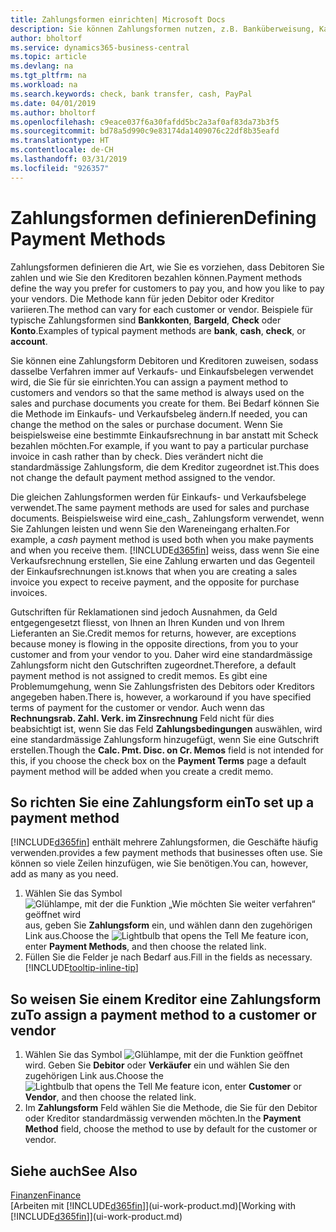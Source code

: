 ```yaml
---
title: Zahlungsformen einrichten| Microsoft Docs
description: Sie können Zahlungsformen nutzen, z.B. Banküberweisung, Kasse oder Paypal, um festzulegen, wie eine Rechnung bezahlt wird.
author: bholtorf
ms.service: dynamics365-business-central
ms.topic: article
ms.devlang: na
ms.tgt_pltfrm: na
ms.workload: na
ms.search.keywords: check, bank transfer, cash, PayPal
ms.date: 04/01/2019
ms.author: bholtorf
ms.openlocfilehash: c9eace037f6a30fafdd5bc2a3af0af83da73b3f5
ms.sourcegitcommit: bd78a5d990c9e83174da1409076c22df8b35eafd
ms.translationtype: HT
ms.contentlocale: de-CH
ms.lasthandoff: 03/31/2019
ms.locfileid: "926357"
---
```

# <a name="defining-payment-methods"></a><span data-ttu-id="7ba2f-103">Zahlungsformen definieren</span><span class="sxs-lookup"><span data-stu-id="7ba2f-103">Defining Payment Methods</span></span>
<span data-ttu-id="7ba2f-104">Zahlungsformen definieren die Art, wie Sie es vorziehen, dass Debitoren Sie zahlen und wie Sie den Kreditoren bezahlen können.</span><span class="sxs-lookup"><span data-stu-id="7ba2f-104">Payment methods define the way you prefer for customers to pay you, and how you like to pay your vendors.</span></span> <span data-ttu-id="7ba2f-105">Die Methode kann für jeden Debitor oder Kreditor variieren.</span><span class="sxs-lookup"><span data-stu-id="7ba2f-105">The method can vary for each customer or vendor.</span></span> <span data-ttu-id="7ba2f-106">Beispiele für typische Zahlungsformen sind **Bankkonten**, **Bargeld**, **Check** oder **Konto**.</span><span class="sxs-lookup"><span data-stu-id="7ba2f-106">Examples of typical payment methods are **bank**, **cash**, **check**, or **account**.</span></span> 

<span data-ttu-id="7ba2f-107">Sie können eine Zahlungsform Debitoren und Kreditoren zuweisen, sodass dasselbe Verfahren  immer auf Verkaufs- und Einkaufsbelegen verwendet wird, die Sie für sie einrichten.</span><span class="sxs-lookup"><span data-stu-id="7ba2f-107">You can assign a payment method to customers and vendors so that the same method is always used on the sales and purchase documents you create for them.</span></span> <span data-ttu-id="7ba2f-108">Bei Bedarf können Sie die Methode im Einkaufs- und Verkaufsbeleg ändern.</span><span class="sxs-lookup"><span data-stu-id="7ba2f-108">If needed, you can change the method on the sales or purchase document.</span></span> <span data-ttu-id="7ba2f-109">Wenn Sie beispielsweise eine bestimmte Einkaufsrechnung in bar anstatt mit Scheck bezahlen möchten.</span><span class="sxs-lookup"><span data-stu-id="7ba2f-109">For example, if you want to pay a particular purchase invoice in cash rather than by check.</span></span> <span data-ttu-id="7ba2f-110">Dies verändert nicht die standardmässige Zahlungsform, die dem Kreditor zugeordnet ist.</span><span class="sxs-lookup"><span data-stu-id="7ba2f-110">This does not change the default payment method assigned to the vendor.</span></span>

<span data-ttu-id="7ba2f-111">Die gleichen Zahlungsformen werden für Einkaufs- und Verkaufsbelege verwendet.</span><span class="sxs-lookup"><span data-stu-id="7ba2f-111">The same payment methods are used for sales and purchase documents.</span></span> <span data-ttu-id="7ba2f-112">Beispielsweise wird eine_cash_ Zahlungsform verwendet, wenn Sie Zahlungen leisten und wenn Sie den Wareneingang erhalten.</span><span class="sxs-lookup"><span data-stu-id="7ba2f-112">For example, a _cash_ payment method is used both when you make payments and when you receive them.</span></span> [!INCLUDE[d365fin](includes/d365fin_md.md)] <span data-ttu-id="7ba2f-113">weiss, dass wenn Sie eine Verkaufsrechnung erstellen, Sie eine Zahlung erwarten und das Gegenteil der Einkaufsrechnungen ist.</span><span class="sxs-lookup"><span data-stu-id="7ba2f-113">knows that when you are creating a sales invoice you expect to receive payment, and the opposite for purchase invoices.</span></span> 

<span data-ttu-id="7ba2f-114">Gutschriften für Reklamationen sind jedoch Ausnahmen, da Geld entgegengesetzt fliesst, von Ihnen an Ihren Kunden und von Ihrem Lieferanten an Sie.</span><span class="sxs-lookup"><span data-stu-id="7ba2f-114">Credit memos for returns, however, are exceptions because money is flowing in the opposite directions, from you to your customer and from your vendor to you.</span></span> <span data-ttu-id="7ba2f-115">Daher wird eine standardmässige Zahlungsform nicht den Gutschriften zugeordnet.</span><span class="sxs-lookup"><span data-stu-id="7ba2f-115">Therefore, a default payment method is not assigned to credit memos.</span></span> <span data-ttu-id="7ba2f-116">Es gibt eine Problemumgehung, wenn Sie Zahlungsfristen des Debitors oder Kreditors angegeben haben.</span><span class="sxs-lookup"><span data-stu-id="7ba2f-116">There is, however, a workaround if you have specified terms of payment for the customer or vendor.</span></span> <span data-ttu-id="7ba2f-117">Auch wenn das **Rechnungsrab. Zahl. Verk. im Zinsrechnung** Feld nicht für dies beabsichtigt ist, wenn Sie das Feld **Zahlungsbedingungen** auswählen, wird eine standardmässige Zahlungsform hinzugefügt, wenn Sie eine Gutschrift erstellen.</span><span class="sxs-lookup"><span data-stu-id="7ba2f-117">Though the **Calc. Pmt. Disc. on Cr. Memos** field is not intended for this, if you choose the check box on the **Payment Terms** page a default payment method will be added when you create a credit memo.</span></span>

## <a name="to-set-up-a-payment-method"></a><span data-ttu-id="7ba2f-118">So richten Sie eine Zahlungsform ein</span><span class="sxs-lookup"><span data-stu-id="7ba2f-118">To set up a payment method</span></span>
[!INCLUDE[d365fin](includes/d365fin_md.md)] <span data-ttu-id="7ba2f-119">enthält mehrere Zahlungsformen, die Geschäfte häufig verwenden.</span><span class="sxs-lookup"><span data-stu-id="7ba2f-119">provides a few payment methods that businesses often use.</span></span> <span data-ttu-id="7ba2f-120">Sie können so viele Zeilen hinzufügen, wie Sie benötigen.</span><span class="sxs-lookup"><span data-stu-id="7ba2f-120">You can, however, add as many as you need.</span></span>

1. <span data-ttu-id="7ba2f-121">Wählen Sie das Symbol ![Glühlampe, mit der die Funktion „Wie möchten Sie weiter verfahren“ geöffnet wird](media/ui-search/search_small.png "Wie möchten Sie weiter verfahren?") aus, geben Sie **Zahlungsform** ein, und wählen dann den zugehörigen Link aus.</span><span class="sxs-lookup"><span data-stu-id="7ba2f-121">Choose the ![Lightbulb that opens the Tell Me feature](media/ui-search/search_small.png "Tell me what you want to do") icon, enter **Payment Methods**, and then choose the related link.</span></span>
2. <span data-ttu-id="7ba2f-122">Füllen Sie die Felder je nach Bedarf aus.</span><span class="sxs-lookup"><span data-stu-id="7ba2f-122">Fill in the fields as necessary.</span></span> [!INCLUDE[tooltip-inline-tip](includes/tooltip-inline-tip_md.md)]

## <a name="to-assign-a-payment-method-to-a-customer-or-vendor"></a><span data-ttu-id="7ba2f-123">So weisen Sie einem Kreditor eine Zahlungsform zu</span><span class="sxs-lookup"><span data-stu-id="7ba2f-123">To assign a payment method to a customer or vendor</span></span>
1. <span data-ttu-id="7ba2f-124">Wählen Sie das Symbol ![Glühlampe, mit der die Funktion](media/ui-search/search_small.png "Wie möchten Sie weiter verfahren") geöffnet wird. Geben Sie **Debitor** oder **Verkäufer** ein und wählen Sie den zugehörigen Link aus.</span><span class="sxs-lookup"><span data-stu-id="7ba2f-124">Choose the ![Lightbulb that opens the Tell Me feature](media/ui-search/search_small.png "Tell me what you want to do") icon, enter **Customer** or **Vendor**, and then choose the related link.</span></span>
2. <span data-ttu-id="7ba2f-125">Im **Zahlungsform** Feld wählen Sie die Methode, die Sie für den Debitor oder Kreditor standardmässig verwenden möchten.</span><span class="sxs-lookup"><span data-stu-id="7ba2f-125">In the **Payment Method** field, choose the method to use by default for the customer or vendor.</span></span>

## <a name="see-also"></a><span data-ttu-id="7ba2f-126">Siehe auch</span><span class="sxs-lookup"><span data-stu-id="7ba2f-126">See Also</span></span>
[<span data-ttu-id="7ba2f-127">Finanzen</span><span class="sxs-lookup"><span data-stu-id="7ba2f-127">Finance</span></span>](finance.md)  
<span data-ttu-id="7ba2f-128">[Arbeiten mit [!INCLUDE[d365fin](includes/d365fin_md.md)]](ui-work-product.md)</span><span class="sxs-lookup"><span data-stu-id="7ba2f-128">[Working with [!INCLUDE[d365fin](includes/d365fin_md.md)]](ui-work-product.md)</span></span>  

